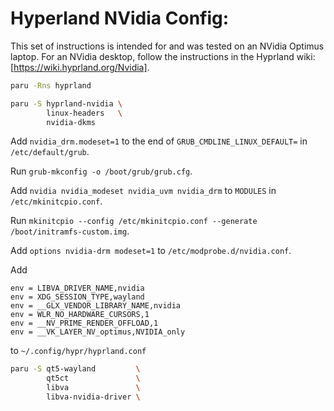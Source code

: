 # Hyperland NVidia Config:

This set of instructions is intended for and was tested on an NVidia Optimus laptop.
For an NVidia desktop, follow the instructions in the Hyprland wiki: [https://wiki.hyprland.org/Nvidia].

```bash
paru -Rns hyprland

paru -S hyprland-nvidia \
        linux-headers   \
        nvidia-dkms
```

Add `nvidia_drm.modeset=1` to the end of `GRUB_CMDLINE_LINUX_DEFAULT=` in `/etc/default/grub`.

Run `grub-mkconfig -o /boot/grub/grub.cfg`.

Add `nvidia nvidia_modeset nvidia_uvm nvidia_drm` to `MODULES` in `/etc/mkinitcpio.conf`.

Run `mkinitcpio --config /etc/mkinitcpio.conf --generate /boot/initramfs-custom.img`.

Add `options nvidia-drm modeset=1` to `/etc/modprobe.d/nvidia.conf`.

Add
```
env = LIBVA_DRIVER_NAME,nvidia
env = XDG_SESSION_TYPE,wayland
env = __GLX_VENDOR_LIBRARY_NAME,nvidia
env = WLR_NO_HARDWARE_CURSORS,1
env = __NV_PRIME_RENDER_OFFLOAD,1
env = __VK_LAYER_NV_optimus,NVIDIA_only
```
to `~/.config/hypr/hyprland.conf`

```bash
paru -S qt5-wayland         \
        qt5ct               \
        libva               \
        libva-nvidia-driver \
```

